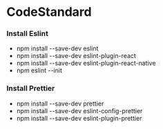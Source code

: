 # CodeStandard

### Install Eslint

- npm install --save-dev eslint
- npm install --save-dev eslint-plugin-react
- npm install --save-dev eslint-plugin-react-native
- npm eslint --init

### Install Prettier

- npm install --save-dev prettier
- npm install --save-dev eslint-config-prettier
- npm install --save-dev eslint-plugin-prettier
